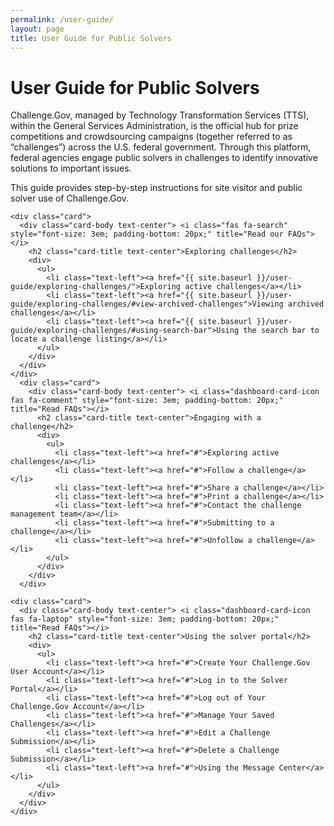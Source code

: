 ```yaml
---
permalink: /user-guide/
layout: page
title: User Guide for Public Solvers
---
```


<h1 class="text-center mb-6 font-weight-bold">User Guide for Public Solvers</h1>
<div class="row" class="sm-8">
<div>
  <p>Challenge.Gov, managed by Technology Transformation Services (TTS), within the General Services Administration, is the official hub for prize competitions and crowdsourcing campaigns (together referred to as “challenges”) across the U.S. federal government. Through this platform, federal agencies engage public solvers in challenges to identify innovative solutions to important issues.</p>
  <p>This guide provides step-by-step instructions for site visitor and public solver use of Challenge.Gov. </p>
</div>
  </div>
 <div class="col-sm-6">

    <div class="card">
      <div class="card-body text-center"> <i class="fas fa-search" style="font-size: 3em; padding-bottom: 20px;" title="Read our FAQs"></i>
        <h2 class="card-title text-center">Exploring challenges</h2>
        <div>
          <ul>
            <li class="text-left"><a href="{{ site.baseurl }}/user-guide/exploring-challenges/">Exploring active challenges</a></li>
            <li class="text-left"><a href="{{ site.baseurl }}/user-guide/exploring-challenges/#view-archived-challenges">Viewing archived challenges</a></li>
            <li class="text-left"><a href="{{ site.baseurl }}/user-guide/exploring-challenges/#using-search-bar">Using the search bar to locate a challenge listing</a></li>
          </ul>
        </div>
      </div>
    </div>
      <div class="card">
        <div class="card-body text-center"> <i class="dashboard-card-icon fas fa-comment" style="font-size: 3em; padding-bottom: 20px;" title="Read FAQs"></i>
          <h2 class="card-title text-center">Engaging with a challenge</h2>
          <div>
            <ul>
              <li class="text-left"><a href="#">Exploring active challenges</a></li>
              <li class="text-left"><a href="#">Follow a challenge</a></li>
              <li class="text-left"><a href="#">Share a challenge</a></li>
              <li class="text-left"><a href="#">Print a challenge</a></li>
              <li class="text-left"><a href="#">Contact the challenge management team</a></li>
              <li class="text-left"><a href="#">Submitting to a challenge</a></li>
              <li class="text-left"><a href="#">Unfollow a challenge</a></li>
            </ul>
          </div>
        </div>
      </div>
  </div>
 <div class="col-sm-6">

    <div class="card">
      <div class="card-body text-center"> <i class="dashboard-card-icon fas fa-laptop" style="font-size: 3em; padding-bottom: 20px;" title="Read FAQs"></i>
        <h2 class="card-title text-center">Using the solver portal</h2>
        <div>
          <ul>
            <li class="text-left"><a href="#">Create Your Challenge.Gov User Account</a></li>
            <li class="text-left"><a href="#">Log in to the Solver Portal</a></li>
            <li class="text-left"><a href="#">Log out of Your Challenge.Gov Account</a></li>
            <li class="text-left"><a href="#">Manage Your Saved Challenges</a></li>
            <li class="text-left"><a href="#">Edit a Challenge Submission</a></li>
            <li class="text-left"><a href="#">Delete a Challenge Submission</a></li>
            <li class="text-left"><a href="#">Using the Message Center</a></li>
          </ul>
        </div>
      </div>
    </div>

</div>
